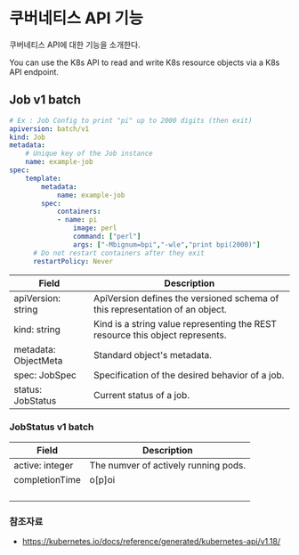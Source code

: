 # 쿠버네티스 API 기능

쿠버네티스 API에 대한 기능을 소개한다. 

You can use the K8s API to read and write K8s resource objects via a K8s API endpoint.



## Job v1 batch

```yaml
# Ex : Job Config to print "pi" up to 2000 digits (then exit)
apiversion: batch/v1
kind: Job
metadata:
	# Unique key of the Job instance
	name: example-job
spec:
	template:
		metadata:
			name: example-job
		spec:
			containers:
			- name: pi
				image: perl
				command: ["perl"]
				args: ["-Mbignum=bpi","-wle","print bpi(2000)"]
      # Do not restart containers after they exit
      restartPolicy: Never
```

| Field                | Description                                                  |
| -------------------- | ------------------------------------------------------------ |
| apiVersion: string   | ApiVersion defines the versioned schema of this representation of an object. |
| kind: string         | Kind is a string value representing the REST resource this object represents. |
| metadata: ObjectMeta | Standard object's metadata.                                  |
| spec: JobSpec        | Specification of the desired behavior of a job.              |
| status: JobStatus    | Current status of a job.                                     |

### JobStatus v1 batch

| Field           | Description                          |
| --------------- | ------------------------------------ |
| active: integer | The numver of actively running pods. |
| completionTime  | o[p]oi                               |
|                 |                                      |
|                 |                                      |
|                 |                                      |
|                 |                                      |



### 참조자료

- https://kubernetes.io/docs/reference/generated/kubernetes-api/v1.18/

  







